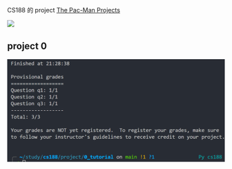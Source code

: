 CS188 的 project [The Pac-Man Projects](https://inst.eecs.berkeley.edu/~cs188/sp24/projects/)

![](https://inst.eecs.berkeley.edu/~cs188/sp24/assets/images/pacman_game.gif)

## project 0

![](attachments/project.png)